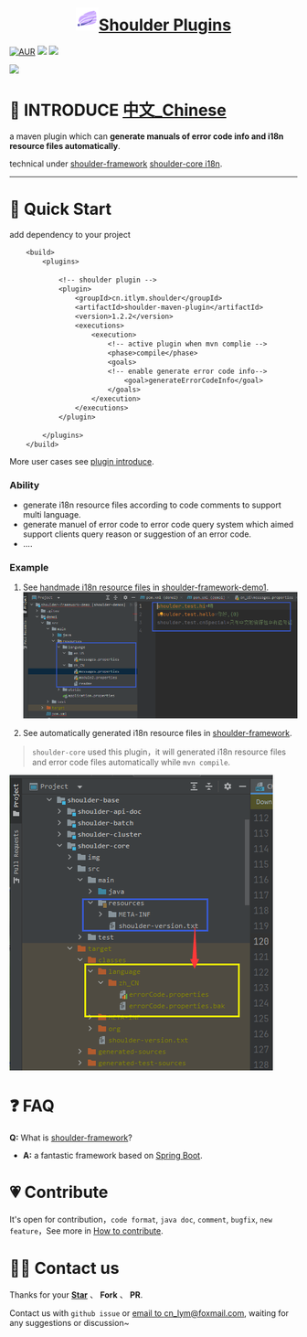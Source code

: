 <h1 align="center"><img src="doc/img/shoulder_plugin_svg_logo.svg" height="40" width="40" /><a href="https://github.com/ChinaLym/shoulder-plugins" target="_blank">Shoulder Plugins</a></h1>

[![AUR](https://img.shields.io/badge/license-Apache%20License%202.0-yellow.svg)](https://github.com/ChinaLym/shoulder-framework)
[![](https://img.shields.io/badge/Author-lym-yellow.svg)](https://github.com/ChinaLym)
[![](https://img.shields.io/badge/CICD-PASS-green.svg)](https://github.com/ChinaLym/shoulder-framework)

[![](https://img.shields.io/badge/Latest%20Version-1.2.2-blue.svg)](https://github.com/ChinaLym/shoulder-plugins)

# 📖 INTRODUCE [中文_Chinese](README_ZH.md)
a maven plugin which can **generate manuals of error code info and i18n resource files automatically**.

technical under [shoulder-framework](https://github.com/ChinaLym/shoulder-framework) [shoulder-core i18n](https://github.com/ChinaLym/shoulder-framework/blob/master/shoulder-build/shoulder-base/shoulder-core/README.md#%E7%BF%BB%E8%AF%91%E4%B8%8E%E5%A4%9A%E8%AF%AD%E8%A8%80).

---

# 🚀 Quick Start

add dependency to your project
```
    <build>
        <plugins>
        
            <!-- shoulder plugin -->
            <plugin>
                <groupId>cn.itlym.shoulder</groupId>
                <artifactId>shoulder-maven-plugin</artifactId>
                <version>1.2.2</version>
                <executions>
                    <execution>
                        <!-- active plugin when mvn complie -->
                        <phase>compile</phase>
                        <goals>
                        <!-- enable generate error code info-->
                            <goal>generateErrorCodeInfo</goal>
                        </goals>
                    </execution>
                </executions>
            </plugin>
            
        </plugins>
    </build>
```

More user cases see [plugin introduce](plugins/errcode-maven-plugin/README.MD).

### Ability

- generate i18n resource files according to code comments to support multi language.
- generate manuel of error code to error code query system which aimed support clients query reason or suggestion of an error code. 
- ....

### Example

1. See [handmade i18n resource files](https://github.com/ChinaLym/shoulder-framework-demo/blob/main/demo1/src/main/resources/language/zh_CN/messages.properties)  in [shoulder-framework-demo1](https://github.com/ChinaLym/shoulder-framework-demo/tree/main/demo1).
   ![manual.png](doc/img/manual.png)

2. See automatically generated i18n resource files in [shoulder-framework](https://github.com/ChinaLym/shoulder-framework/blob/master/shoulder-build/shoulder-base/shoulder-core/pom.xml).

> `shoulder-core` used this plugin，it will generated i18n resource files and error code files automatically while `mvn compile`.

![shoulder-usecase.png](doc/img/shoulder-usecase.png)

# ❓ FAQ

**Q:** What is [shoulder-framework](https://github.com/ChinaLym/shoulder-framework)?
- **A:** a fantastic framework based on [Spring Boot](https://github.com/spring-projects/spring-boot).

# 💗 Contribute

It's open for contribution，`code format`, `java doc`, `comment`, `bugfix`, `new feature`，See more in [How to contribute](CONTRIBUTING.MD).

# 🤝🏼 Contact us

Thanks for your **[Star](https://gitee.com/ChinaLym/shoulder-framework/star)** 、 **Fork** 、 **PR**.

Contact us with `github issue` or [email to cn_lym@foxmail.com](mailto:cn_lym@foxmail.com), waiting for any suggestions or discussion~

